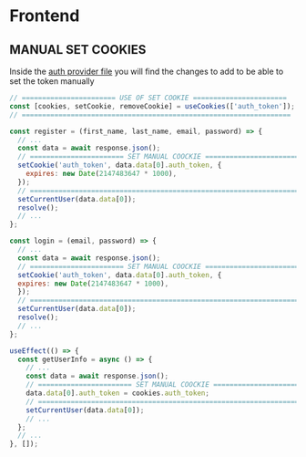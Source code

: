 # Frontend

## MANUAL SET COOKIES

Inside the [auth provider file](./src/context/AuthProvider.js) you will find the changes to add to be able to set the token manually

```javascript
// ======================= USE OF SET COOKIE =======================
const [cookies, setCookie, removeCookie] = useCookies(['auth_token']);
// ==================================================================
```

```javascript
const register = (first_name, last_name, email, password) => {
  // ...
  const data = await response.json();
  // ======================= SET MANUAL COOCKIE =======================
  setCookie('auth_token', data.data[0].auth_token, {
    expires: new Date(2147483647 * 1000),
  });
  // ==================================================================
  setCurrentUser(data.data[0]);
  resolve();
  // ...
};
```

```javascript
const login = (email, password) => {
  // ...
  const data = await response.json();
  // ======================= SET MANUAL COOCKIE =======================
  setCookie('auth_token', data.data[0].auth_token, {
  expires: new Date(2147483647 * 1000),
  });
  // ==================================================================
  setCurrentUser(data.data[0]);
  resolve();
  // ...
};
```

```javascript
useEffect(() => {
  const getUserInfo = async () => {
    // ...
    const data = await response.json();
    // ======================= SET MANUAL COOCKIE =======================
    data.data[0].auth_token = cookies.auth_token;
    // ==================================================================
    setCurrentUser(data.data[0]);
    // ...
  };
  // ...
}, []);
```
